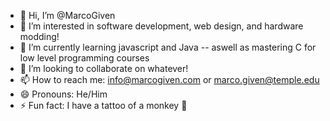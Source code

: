 - 👋 Hi, I’m @MarcoGiven
- 👀 I’m interested in software development, web design, and hardware modding!
- 🌱 I’m currently learning javascript and Java -- aswell as mastering C for low level programming courses
- 💞️ I’m looking to collaborate on whatever!
- 📫 How to reach me: info@marcogiven.com or marco.given@temple.edu
- 😄 Pronouns: He/Him
- ⚡ Fun fact: I have a tattoo of a monkey 🐒

<!---
MarcoGiven/MarcoGiven is a ✨ special ✨ repository because its `README.md` (this file) appears on your GitHub profile.
You can click the Preview link to take a look at your changes.
--->
